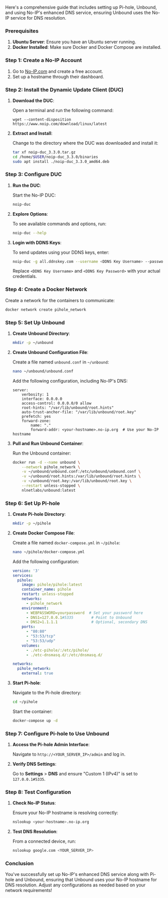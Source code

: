 Here's a comprehensive guide that includes setting up Pi-hole, Unbound, and using No-IP's enhanced DNS service, ensuring Unbound uses the No-IP service for DNS resolution.

### Prerequisites

1. **Ubuntu Server**: Ensure you have an Ubuntu server running.
2. **Docker Installed**: Make sure Docker and Docker Compose are installed.

### Step 1: Create a No-IP Account

1. Go to [No-IP.com](https://www.noip.com) and create a free account.
2. Set up a hostname through their dashboard.

### Step 2: Install the Dynamic Update Client (DUC)

1. **Download the DUC**:

   Open a terminal and run the following command:

   ```
   wget --content-disposition https://www.noip.com/download/linux/latest
   ```

2. **Extract and Install**:

   Change to the directory where the DUC was downloaded and install it:

   ```bash
   tar xf noip-duc_3.3.0.tar.gz
   cd /home/$USER/noip-duc_3.3.0/binaries
   sudo apt install ./noip-duc_3.3.0_amd64.deb
   ```

### Step 3: Configure DUC

1. **Run the DUC**:

   Start the No-IP DUC:

   ```bash
   noip-duc
   ```

2. **Explore Options**:

   To see available commands and options, run:

   ```bash
   noip-duc --help
   ```

3. **Login with DDNS Keys**:

   To send updates using your DDNS keys, enter:

   ```bash
   noip-duc -g all.ddnskey.com --username <DDNS Key Username> --password <DDNS Key Password>
   ```

   Replace `<DDNS Key Username>` and `<DDNS Key Password>` with your actual credentials.

### Step 4: Create a Docker Network

Create a network for the containers to communicate:

```bash
docker network create pihole_network
```

### Step 5: Set Up Unbound

1. **Create Unbound Directory**:

   ```bash
   mkdir -p ~/unbound
   ```

2. **Create Unbound Configuration File**:

   Create a file named `unbound.conf` in `~/unbound`:

   ```bash
   nano ~/unbound/unbound.conf
   ```

   Add the following configuration, including No-IP's DNS:

   ```plaintext
   server:
       verbosity: 1
       interface: 0.0.0.0
       access-control: 0.0.0.0/0 allow
       root-hints: "/var/lib/unbound/root.hints"
       auto-trust-anchor-file: "/var/lib/unbound/root.key"
       prefetch: yes
       forward-zone:
           name: "."
           forward-addr: <your-hostname>.no-ip.org  # Use your No-IP hostname
   ```

3. **Pull and Run Unbound Container**:

   Run the Unbound container:

   ```bash
   docker run -d --name unbound \
       --network pihole_network \
       -v ~/unbound/unbound.conf:/etc/unbound/unbound.conf \
       -v ~/unbound/root.hints:/var/lib/unbound/root.hints \
       -v ~/unbound/root.key:/var/lib/unbound/root.key \
       --restart unless-stopped \
       nlnetlabs/unbound:latest
   ```

### Step 6: Set Up Pi-hole

1. **Create Pi-hole Directory**:

   ```bash
   mkdir -p ~/pihole
   ```

2. **Create Docker Compose File**:

   Create a file named `docker-compose.yml` in `~/pihole`:

   ```bash
   nano ~/pihole/docker-compose.yml
   ```

   Add the following configuration:

   ```yaml
   version: '3'
   services:
     pihole:
       image: pihole/pihole:latest
       container_name: pihole
       restart: unless-stopped
       networks:
         - pihole_network
       environment:
         - WEBPASSWORD=yourpassword  # Set your password here
         - DNS1=127.0.0.1#5335        # Point to Unbound
         - DNS2=1.1.1.1               # Optional, secondary DNS
       ports:
         - "80:80"
         - "53:53/tcp"
         - "53:53/udp"
       volumes:
         - ./etc-pihole/:/etc/pihole/
         - ./etc-dnsmasq.d/:/etc/dnsmasq.d/

   networks:
     pihole_network:
       external: true
   ```

3. **Start Pi-hole**:

   Navigate to the Pi-hole directory:

   ```bash
   cd ~/pihole
   ```

   Start the container:

   ```bash
   docker-compose up -d
   ```

### Step 7: Configure Pi-hole to Use Unbound

1. **Access the Pi-hole Admin Interface**:

   Navigate to `http://<YOUR_SERVER_IP>/admin` and log in.

2. **Verify DNS Settings**:

   Go to **Settings** > **DNS** and ensure "Custom 1 (IPv4)" is set to `127.0.0.1#5335`.

### Step 8: Test Configuration

1. **Check No-IP Status**:

   Ensure your No-IP hostname is resolving correctly:

   ```bash
   nslookup <your-hostname>.no-ip.org
   ```

2. **Test DNS Resolution**:

   From a connected device, run:

   ```bash
   nslookup google.com <YOUR_SERVER_IP>
   ```

### Conclusion

You've successfully set up No-IP's enhanced DNS service along with Pi-hole and Unbound, ensuring that Unbound uses your No-IP hostname for DNS resolution. Adjust any configurations as needed based on your network requirements!
